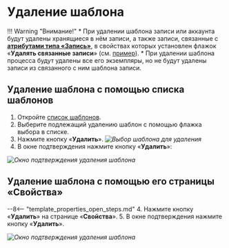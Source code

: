 # Удаление шаблона

!!! Warning "Внимание!"
    * При удалении шаблона записи или аккаунта будут удалены хранящиеся в нём записи, а также записи, связанные с **[атрибутами типа «Запись»](attribute_record.md)**, в свойствах которых установлен флажок «**Удалять связанные записи**» (см. [пример](attribute_record.md#пример-использования)).
    * При удалении шаблона процесса будут удалены все его экземпляры, но не будут удалены записи из связанного с ним шаблона записи.

## Удаление шаблона с помощью списка шаблонов

1. Откройте [список шаблонов](template_list_view.md).
2. Выберите подлежащий удалению шаблон с помощью флажка выбора в списке.
3. Нажмите кнопку «**Удалить**».
*![Выбор шаблона для удаления](template_selection.png)*
4. В окне подтверждения нажмите кнопку «**Удалить**»:

*![Окно подтверждения удаления шаблона](template_deletion_confirmation.png)*

## Удаление шаблона с помощью его страницы «Свойства»

--8<-- "template_properties_open_steps.md"
4. Нажмите кнопку «**Удалить**» на странице «**Свойства**».
5. В окне подтверждения нажмите кнопку «**Удалить**».

*![Окно подтверждения удаления шаблона](template_deletion_confirmation.png)*
